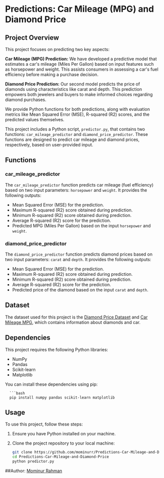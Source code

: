 # Predictions: Car Mileage (MPG) and Diamond Price

## Project Overview

This project focuses on predicting two key aspects:

**Car Mileage (MPG) Prediction:** We have developed a predictive model that estimates a car's mileage (Miles Per Gallon) based on input features such as horsepower and weight. This assists consumers in assessing a car's fuel efficiency before making a purchase decision.

**Diamond Price Prediction:** Our second model predicts the price of diamonds using characteristics like carat and depth. This prediction empowers both jewelers and buyers to make informed choices regarding diamond purchases.

We provide Python functions for both predictions, along with evaluation metrics like Mean Squared Error (MSE), R-squared (R2) scores, and the predicted values themselves.



This project includes a Python script, `predictor.py`, that contains two functions: `car_mileage_predictor` and `diamond_price_predictor`. These functions are designed to predict car mileage and diamond prices, respectively, based on user-provided input.

## Functions

### car_mileage_predictor

The `car_mileage_predictor` function predicts car mileage (fuel efficiency) based on two input parameters: `horsepower` and `weight`. It provides the following outputs:

- Mean Squared Error (MSE) for the prediction.
- Maximum R-squared (R2) score obtained during prediction.
- Minimum R-squared (R2) score obtained during prediction.
- Average R-squared (R2) score for the prediction.
- Predicted MPG (Miles Per Gallon) based on the input `horsepower` and `weight`.

### diamond_price_predictor

The `diamond_price_predictor` function predicts diamond prices based on two input parameters: `carat` and `depth`. It provides the following outputs:

- Mean Squared Error (MSE) for the prediction.
- Maximum R-squared (R2) score obtained during prediction.
- Minimum R-squared (R2) score obtained during prediction.
- Average R-squared (R2) score for the prediction.
- Predicted price of the diamond based on the input `carat` and `depth`.

## Dataset

The dataset used for this project is the [Diamond Price Dataset](https://cf-courses-data.s3.us.cloud-object-storage.appdomain.cloud/IBM-BD0231EN-SkillsNetwork/datasets/diamonds.csv) and [Car Mileage MPG](https://cf-courses-data.s3.us.cloud-object-storage.appdomain.cloud/IBM-BD0231EN-SkillsNetwork/datasets/mpg.csv), which contains information about diamonds and car.

## Dependencies

This project requires the following Python libraries:

- NumPy
- Pandas
- Scikit-learn
- Matplotlib

You can install these dependencies using pip:

      ```bash
      pip install numpy pandas scikit-learn matplotlib



## Usage

To use this project, follow these steps:

1. Ensure you have Python installed on your machine.
2. Clone the project repository to your local machine:

   ```bash
   git clone https://github.com/mominurr/Predictions-Car-Mileage-and-Diamond-Price.git
   cd Predictions-Car-Mileage-and-Diamond-Price
   python predictor.py

##Author:
[Mominur Rahman](https://github.com/mominurr)
